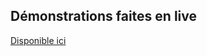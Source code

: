 ## Démonstrations faites en live

[Disponible ici](https://github.com/wololobzh/B3Java/tree/main/POO_J2/fr/epsi/model)
